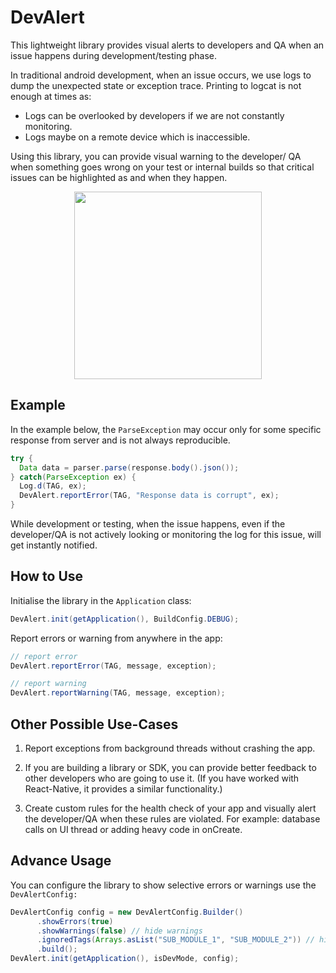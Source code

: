 # DevAlert
This lightweight library provides visual alerts to developers and QA when an issue happens during development/testing phase.

In traditional android development, when an issue occurs, we use logs to dump the unexpected state or exception trace. Printing to logcat is not enough at times as:

-  Logs can be overlooked by developers if we are not constantly monitoring.
-  Logs maybe on a remote device which is inaccessible.

Using this library, you can provide visual warning to the developer/ QA when something goes wrong on your test or internal builds so that critical issues can be highlighted as and when they happen.

<p align="center">
    <img src="http://i.imgur.com/lPTL6op.gif" width="300"/>
</p>

## Example
In the example below, the `ParseException` may occur only for some specific response from server and is not always reproducible.

```java
try {
  Data data = parser.parse(response.body().json());
} catch(ParseException ex) {
  Log.d(TAG, ex);
  DevAlert.reportError(TAG, "Response data is corrupt", ex);
}
```

While development or testing, when the issue happens, even if the developer/QA is not actively looking or monitoring the log for this issue, will get instantly notified.


## How to Use

Initialise the library in the `Application` class:

```java
DevAlert.init(getApplication(), BuildConfig.DEBUG);
```

Report errors or warning from anywhere in the app:

```java
// report error
DevAlert.reportError(TAG, message, exception);

// report warning
DevAlert.reportWarning(TAG, message, exception);
```

## Other Possible Use-Cases


1. Report exceptions from background threads without crashing the app.

2. If you are building a library or SDK, you can provide better feedback to other developers who are going to use it. (If you have worked with React-Native, it provides a similar functionality.)

3. Create custom rules for the health check of your app and visually alert the developer/QA when these rules are violated. For example: database calls on UI thread or adding heavy code in onCreate.

## Advance Usage
You can configure the library to show selective errors or warnings use the `DevAlertConfig:`

```java
DevAlertConfig config = new DevAlertConfig.Builder()
      .showErrors(true)
      .showWarnings(false) // hide warnings
      .ignoredTags(Arrays.asList("SUB_MODULE_1", "SUB_MODULE_2")) // hide these tags
      .build();
DevAlert.init(getApplication(), isDevMode, config);
```